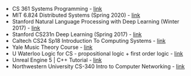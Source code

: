 - CS 361 Systems Programming - [link](https://www.youtube.com/playlist?list=PLhy9gU5W1fvUND_5mdpbNVHC1WCIaABbP)
- MIT 6.824 Distributed Systems (Spring 2020) - [link](https://www.youtube.com/playlist?list=PLrw6a1wE39_tb2fErI4-WkMbsvGQk9_UB)
- Stanford Natural Language Processing with Deep Learning (Winter 2017) - [link](https://www.youtube.com/playlist?list=PL3FW7Lu3i5Jsnh1rnUwq_TcylNr7EkRe6)
- Stanford CS231n Deep Learning (Spring 2017) - [link](https://www.youtube.com/playlist?list=PLC1qU-LWwrF64f4QKQT-Vg5Wr4qEE1Zxk)
- Caltech CS24 Sp18 Introduction To Computing Systems - [link](https://www.youtube.com/playlist?list=PL3swII2vlVoXiqUBV524pKEsP1iBN4UBU)
- Yale Music Theory Course - [link](https://www.youtube.com/playlist?list=PL9LXrs9vCXK56qtyK4qcqwHrbf0em_81r)
- U Waterloo Logic for CS - propositional logic + first order logic - [link](https://www.youtube.com/playlist?list=PLzVTusWerVcKx3crsij5wrRfIqWp3UXc7)
- Unreal Engine 5 | C++ Tutorial - [link](https://www.youtube.com/playlist?list=PL-m4pn2uJvXHL5rxdudkhqrSRM5gN43YN)
- Northwestern University CS-340 Intro to Computer Networking - [link](https://www.youtube.com/playlist?list=PLWl7jvxH18r3nnotitKkyAjq268PQGc0-)